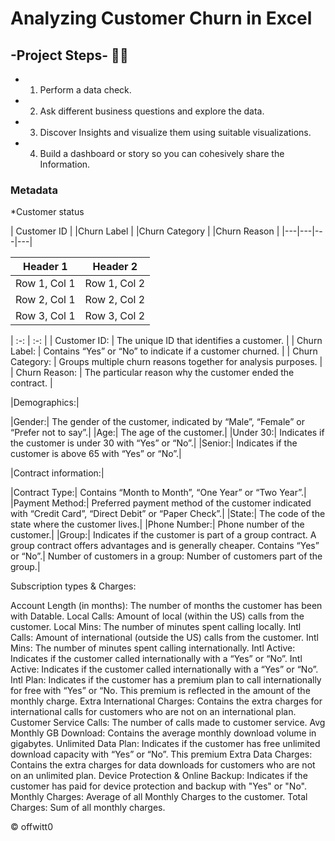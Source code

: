 # Analyzing Customer Churn in Excel

## -Project Steps- 🧑‍💻

* 1.	Perform a data check.
* 2.	Ask different business questions and explore the data.
* 3.	Discover Insights and visualize them using suitable visualizations.
* 4.	Build a dashboard or story so you can cohesively share the Information.
   
### Metadata

   *Customer status

| Customer ID | 
|Churn Label | 
|Churn Category | 
|Churn Reason |
|---|---|---|---|


| Header 1 | Header 2 |
|----------|----------|
| Row 1, Col 1 | Row 1, Col 2 |
| Row 2, Col 1 | Row 2, Col 2 |
| Row 3, Col 1 | Row 3, Col 2 |




| :-: | :-: |
| Customer ID: | The unique ID that identifies a customer. |
| Churn Label: | Contains “Yes” or “No” to indicate if a customer churned. |
| Churn Category: | Groups multiple churn reasons together for analysis purposes. |
| Churn Reason: | The particular reason why the customer ended the contract. |

|Demographics:|

|Gender:| The gender of the customer, indicated by “Male”, “Female” or “Prefer not to say”.|
|Age:| The age of the customer.|
|Under 30:| Indicates if the customer is under 30 with “Yes” or “No”.|
|Senior:| Indicates if the customer is above 65 with “Yes” or “No”.|

|Contract information:|

|Contract Type:| Contains “Month to Month”, “One Year” or “Two Year”.|
|Payment Method:| Preferred payment method of the customer indicated with “Credit Card”, “Direct Debit” or “Paper Check”.|
|State:| The code of the state where the customer lives.|
|Phone Number:| Phone number of the customer.|
|Group:| Indicates if the customer is part of a group contract. A group contract offers advantages and is generally cheaper. Contains “Yes” or “No”.|
Number of customers in a group: Number of customers part of the group.|

Subscription types & Charges:

Account Length (in months): The number of months the customer has been with Datable.
Local Calls: Amount of local (within the US) calls from the customer.
Local Mins: The number of minutes spent calling locally.
Intl Calls: Amount of international (outside the US) calls from the customer.
Intl Mins: The number of minutes spent calling internationally.
Intl Active: Indicates if the customer called internationally with a “Yes” or “No”.
Intl Active: Indicates if the customer called internationally with a “Yes” or “No”.
Intl Plan: Indicates if the customer has a premium plan to call internationally for free with “Yes” or “No. This premium is reflected in the amount of the monthly charge.
Extra International Charges: Contains the extra charges for international calls for customers who are not on an international plan.
Customer Service Calls: The number of calls made to customer service.
Avg Monthly GB Download: Contains the average monthly download volume in gigabytes.
Unlimited Data Plan: Indicates if the customer has free unlimited download capacity with “Yes” or “No”. This premium
Extra Data Charges: Contains the extra charges for data downloads for customers who are not on an unlimited plan.
Device Protection & Online Backup: Indicates if the customer has paid for device protection and backup with "Yes" or "No".
Monthly Charges: Average of all Monthly Charges to the customer.
Total Charges: Sum of all monthly charges.






© offwitt0

